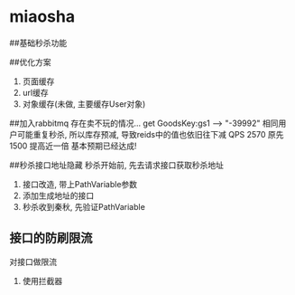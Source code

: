 # miaosha
##基础秒杀功能

##优化方案
1. 页面缓存
2. url缓存
3. 对象缓存(未做, 主要缓存User对象)

##加入rabbitmq
存在卖不玩的情况...  get GoodsKey:gs1 --> "-39992"
相同用户可能重复秒杀, 所以库存预减, 导致reids中的值也依旧往下减
QPS 2570 原先 1500 提高近一倍
基本预期已经达成!

##秒杀接口地址隐藏
秒杀开始前, 先去请求接口获取秒杀地址
1. 接口改造, 带上PathVariable参数
2. 添加生成地址的接口
3. 秒杀收到秦秋, 先验证PathVariable

## 接口的防刷限流
对接口做限流
1. 使用拦截器
